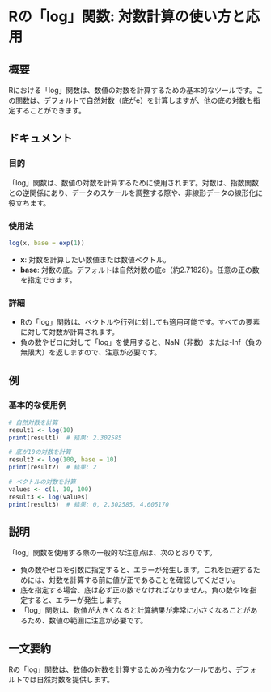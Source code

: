 <!--
Meta Description: # Rの「log」関数: 対数計算の使い方と応用 ## 概要 Rにおける「log」関数は、数値の対数を計算するための基本的なツールです。この関数は、デフォルトで自然対数（底がe）を計算しますが、他の底の対数も指定することができます。 ## ドキュメント ### 目的 「log」関数は、数値の対数を計...
Meta Keywords: log, 関数は, base, print, result1
-->

# Rの「log」関数: 対数計算の使い方と応用

## 概要
Rにおける「log」関数は、数値の対数を計算するための基本的なツールです。この関数は、デフォルトで自然対数（底がe）を計算しますが、他の底の対数も指定することができます。

## ドキュメント
### 目的
「log」関数は、数値の対数を計算するために使用されます。対数は、指数関数との逆関係にあり、データのスケールを調整する際や、非線形データの線形化に役立ちます。

### 使用法
```R
log(x, base = exp(1))
```

- **x**: 対数を計算したい数値または数値ベクトル。
- **base**: 対数の底。デフォルトは自然対数の底e（約2.71828）。任意の正の数を指定できます。

### 詳細
- Rの「log」関数は、ベクトルや行列に対しても適用可能です。すべての要素に対して対数が計算されます。
- 負の数やゼロに対して「log」を使用すると、NaN（非数）または-Inf（負の無限大）を返しますので、注意が必要です。

## 例
### 基本的な使用例
```R
# 自然対数を計算
result1 <- log(10)
print(result1)  # 結果: 2.302585

# 底が10の対数を計算
result2 <- log(100, base = 10)
print(result2)  # 結果: 2

# ベクトルの対数を計算
values <- c(1, 10, 100)
result3 <- log(values)
print(result3)  # 結果: 0, 2.302585, 4.605170
```

## 説明
「log」関数を使用する際の一般的な注意点は、次のとおりです。
- 負の数やゼロを引数に指定すると、エラーが発生します。これを回避するためには、対数を計算する前に値が正であることを確認してください。
- 底を指定する場合、底は必ず正の数でなければなりません。負の数や1を指定すると、エラーが発生します。
- 「log」関数は、数値が大きくなると計算結果が非常に小さくなることがあるため、数値の範囲に注意が必要です。

## 一文要約
Rの「log」関数は、数値の対数を計算するための強力なツールであり、デフォルトでは自然対数を提供します。
